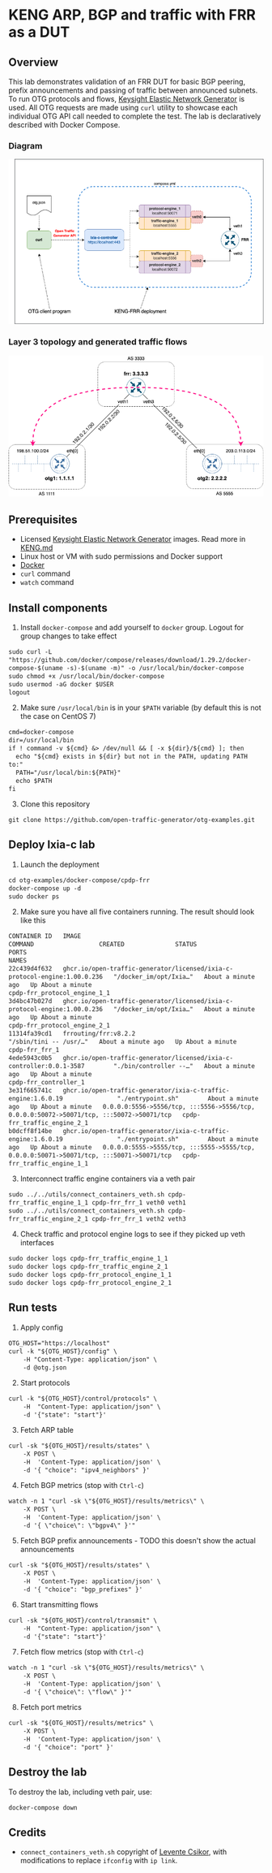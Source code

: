 # KENG ARP, BGP and traffic with FRR as a DUT

## Overview
This lab demonstrates validation of an FRR DUT for basic BGP peering, prefix announcements and passing of traffic between announced subnets. To run OTG protocols and flows, [Keysight Elastic Network Generator](https://www.keysight.com/us/en/products/network-test/protocol-load-test/keysight-elastic-network-generator.html) is used. All OTG requests are made using `curl` utility to showcase each individual OTG API call needed to complete the test. The lab is declaratively described with Docker Compose.

### Diagram

![Diagram](./diagram.png)

### Layer 3 topology and generated traffic flows

![IP Diagram](./ip-diagram.png)

## Prerequisites

* Licensed [Keysight Elastic Network Generator](https://www.keysight.com/us/en/products/network-test/protocol-load-test/keysight-elastic-network-generator.html) images. Read more in [KENG.md](/KENG.md)
* Linux host or VM with sudo permissions and Docker support
* [Docker](https://docs.docker.com/engine/install/)
* `curl` command
* `watch` command

## Install components

1. Install `docker-compose` and add yourself to `docker` group. Logout for group changes to take effect

```Shell
sudo curl -L "https://github.com/docker/compose/releases/download/1.29.2/docker-compose-$(uname -s)-$(uname -m)" -o /usr/local/bin/docker-compose
sudo chmod +x /usr/local/bin/docker-compose
sudo usermod -aG docker $USER
logout
```

2. Make sure `/usr/local/bin` is in your `$PATH` variable (by default this is not the case on CentOS 7)

```Shell
cmd=docker-compose
dir=/usr/local/bin
if ! command -v ${cmd} &> /dev/null && [ -x ${dir}/${cmd} ]; then
  echo "${cmd} exists in ${dir} but not in the PATH, updating PATH to:"
  PATH="/usr/local/bin:${PATH}"
  echo $PATH
fi
```

3. Clone this repository

```Shell
git clone https://github.com/open-traffic-generator/otg-examples.git
```

## Deploy Ixia-c lab

1. Launch the deployment

```Shell
cd otg-examples/docker-compose/cpdp-frr
docker-compose up -d 
sudo docker ps
```

2. Make sure you have all five containers running. The result should look like this
  
```Shell
CONTAINER ID   IMAGE                                                                       COMMAND                  CREATED              STATUS              PORTS                                                                                      NAMES
22c439d4f632   ghcr.io/open-traffic-generator/licensed/ixia-c-protocol-engine:1.00.0.236   "/docker_im/opt/Ixia…"   About a minute ago   Up About a minute                                                                                              cpdp-frr_protocol_engine_1_1
3d4bc47b027d   ghcr.io/open-traffic-generator/licensed/ixia-c-protocol-engine:1.00.0.236   "/docker_im/opt/Ixia…"   About a minute ago   Up About a minute                                                                                              cpdp-frr_protocol_engine_2_1
11314fa39cd1   frrouting/frr:v8.2.2                                                        "/sbin/tini -- /usr/…"   About a minute ago   Up About a minute                                                                                              cpdp-frr_frr_1
4ede5943c0b5   ghcr.io/open-traffic-generator/licensed/ixia-c-controller:0.0.1-3587        "./bin/controller --…"   About a minute ago   Up About a minute                                                                                              cpdp-frr_controller_1
3e31f665741c   ghcr.io/open-traffic-generator/ixia-c-traffic-engine:1.6.0.19               "./entrypoint.sh"        About a minute ago   Up About a minute   0.0.0.0:5556->5556/tcp, :::5556->5556/tcp, 0.0.0.0:50072->50071/tcp, :::50072->50071/tcp   cpdp-frr_traffic_engine_2_1
b0dcff8f14be   ghcr.io/open-traffic-generator/ixia-c-traffic-engine:1.6.0.19               "./entrypoint.sh"        About a minute ago   Up About a minute   0.0.0.0:5555->5555/tcp, :::5555->5555/tcp, 0.0.0.0:50071->50071/tcp, :::50071->50071/tcp   cpdp-frr_traffic_engine_1_1
```

3. Interconnect traffic engine containers via a veth pair

```Shell
sudo ../../utils/connect_containers_veth.sh cpdp-frr_traffic_engine_1_1 cpdp-frr_frr_1 veth0 veth1
sudo ../../utils/connect_containers_veth.sh cpdp-frr_traffic_engine_2_1 cpdp-frr_frr_1 veth2 veth3
````

4. Check traffic and protocol engine logs to see if they picked up veth interfaces

```Shell
sudo docker logs cpdp-frr_traffic_engine_1_1
sudo docker logs cpdp-frr_traffic_engine_2_1
sudo docker logs cpdp-frr_protocol_engine_1_1
sudo docker logs cpdp-frr_protocol_engine_2_1
```

## Run tests

1. Apply config

```Shell
OTG_HOST="https://localhost"
curl -k "${OTG_HOST}/config" \
    -H "Content-Type: application/json" \
    -d @otg.json
```

2. Start protocols

```Shell
curl -k "${OTG_HOST}/control/protocols" \
    -H  "Content-Type: application/json" \
    -d '{"state": "start"}'
```

3. Fetch ARP table

```Shell
curl -sk "${OTG_HOST}/results/states" \
    -X POST \
    -H  'Content-Type: application/json' \
    -d '{ "choice": "ipv4_neighbors" }'
```

4. Fetch BGP metrics (stop with `Ctrl-c`)

```Shell
watch -n 1 "curl -sk \"${OTG_HOST}/results/metrics\" \
    -X POST \
    -H  'Content-Type: application/json' \
    -d '{ \"choice\": \"bgpv4\" }'"
```

5. Fetch BGP prefix announcements - TODO this doesn't show the actual announcements

```Shell
curl -sk "${OTG_HOST}/results/states" \
    -X POST \
    -H  'Content-Type: application/json' \
    -d '{ "choice": "bgp_prefixes" }'
```

6. Start transmitting flows

```Shell
curl -sk "${OTG_HOST}/control/transmit" \
    -H  "Content-Type: application/json" \
    -d '{"state": "start"}'
```

7. Fetch flow metrics (stop with `Ctrl-c`)

```Shell
watch -n 1 "curl -sk \"${OTG_HOST}/results/metrics\" \
    -X POST \
    -H  'Content-Type: application/json' \
    -d '{ \"choice\": \"flow\" }'"
```

8. Fetch port metrics

```Shell
curl -sk "${OTG_HOST}/results/metrics" \
    -X POST \
    -H  'Content-Type: application/json' \
    -d '{ "choice": "port" }'
```

## Destroy the lab

To destroy the lab, including veth pair, use:

```Shell
docker-compose down
````

## Credits

* `connect_containers_veth.sh` copyright of [Levente Csikor](https://github.com/cslev/add_veth_to_docker/), with modifications to replace `ifconfig` with `ip link`.
